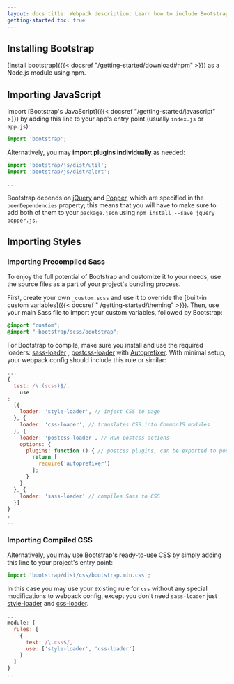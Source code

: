 ```yaml
---
layout: docs title: Webpack description: Learn how to include Bootstrap in your project using Webpack. group:
getting-started toc: true
---
```


## Installing Bootstrap

[Install bootstrap]({{< docsref "/getting-started/download#npm" >}}) as a Node.js module using npm.

## Importing JavaScript

Import [Bootstrap's JavaScript]({{< docsref "/getting-started/javascript" >}}) by adding this line to your app's entry
point (usually `index.js` or `app.js`):

```js
import 'bootstrap';
```

Alternatively, you may **import plugins individually** as needed:

```js
import 'bootstrap/js/dist/util';
import 'bootstrap/js/dist/alert';

...
```

Bootstrap depends on [jQuery](https://jquery.com/) and [Popper](https://popper.js.org/), which are specified in
the `peerDependencies` property; this means that you will have to make sure to add both of them to your `package.json`
using `npm install --save jquery popper.js`.

## Importing Styles

### Importing Precompiled Sass

To enjoy the full potential of Bootstrap and customize it to your needs, use the source files as a part of your
project's bundling process.

First, create your own `_custom.scss` and use it to override the [built-in custom variables]({{< docsref "
/getting-started/theming" >}}). Then, use your main Sass file to import your custom variables, followed by Bootstrap:

```scss
@import "custom";
@import "~bootstrap/scss/bootstrap";
```

For Bootstrap to compile, make sure you install and use the required
loaders: [sass-loader](https://github.com/webpack-contrib/sass-loader)
, [postcss-loader](https://github.com/webpack-contrib/postcss-loader)
with [Autoprefixer](https://github.com/postcss/autoprefixer#webpack). With minimal setup, your webpack config should
include this rule or similar:

```js
...
{
  test: /\.(scss)$/,
    use
:
  [{
    loader: 'style-loader', // inject CSS to page
  }, {
    loader: 'css-loader', // translates CSS into CommonJS modules
  }, {
    loader: 'postcss-loader', // Run postcss actions
    options: {
      plugins: function () { // postcss plugins, can be exported to postcss.config.js
        return [
          require('autoprefixer')
        ];
      }
    }
  }, {
    loader: 'sass-loader' // compiles Sass to CSS
  }]
}
,
...
```

### Importing Compiled CSS

Alternatively, you may use Bootstrap's ready-to-use CSS by simply adding this line to your project's entry point:

```js
import 'bootstrap/dist/css/bootstrap.min.css';
```

In this case you may use your existing rule for `css` without any special modifications to webpack config, except you
don't need `sass-loader` just [style-loader](https://github.com/webpack-contrib/style-loader)
and [css-loader](https://github.com/webpack-contrib/css-loader).

```js
...
module: {
  rules: [
    {
      test: /\.css$/,
      use: ['style-loader', 'css-loader']
    }
  ]
}
...
```
